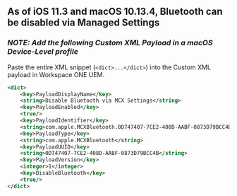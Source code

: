 ## As of iOS 11.3 and macOS 10.13.4, Bluetooth can be disabled via Managed Settings ##

### ***NOTE:  Add the following Custom XML Payload in a macOS Device-Level profile*** ###


Paste the entire XML snippet (`<dict>...</dict>`) into the Custom XML payload in Workspace ONE UEM.

```xml
<dict>
    <key>PayloadDisplayName</key>
    <string>Disable Bluetooth via MCX Settings</string>
    <key>PayloadEnabled</key>
    <true/>
    <key>PayloadIdentifier</key>
    <string>com.apple.MCXBluetooth.0D747407-7CE2-408D-AABF-0873D79BCC4B</string>
    <key>PayloadType</key>
    <string>com.apple.MCXBluetooth</string>
    <key>PayloadUUID</key>
    <string>0D747407-7CE2-408D-AABF-0873D79BCC4B</string>
    <key>PayloadVersion</key>
    <integer>1</integer>
    <key>DisableBluetooth</key>
    <true/>
</dict>
```
